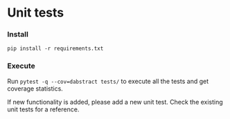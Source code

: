 Unit tests
==========
### Install

    pip install -r requirements.txt

### Execute

Run ``pytest -q --cov=dabstract tests/`` to execute all the tests and get coverage statistics.

If new functionality is added, please add a new unit test. Check the existing unit tests for a reference.